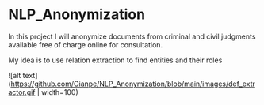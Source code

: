 # NLP_Anonymization

In this project I will anonymize documents from criminal and civil judgments available free of charge online for consultation.

My idea is to use relation extraction to find entities and their roles

![alt text](https://github.com/Gianpe/NLP_Anonymization/blob/main/images/def_extractor.gif | width=100)